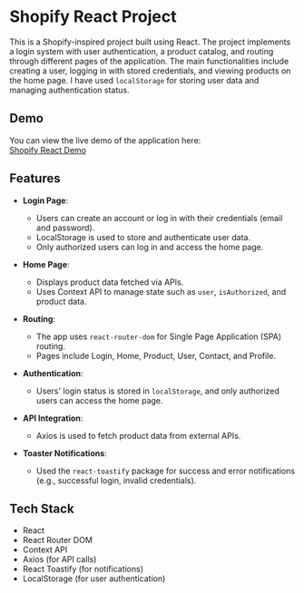 # Shopify React Project

This is a Shopify-inspired project built using React. The project implements a login system with user authentication, a product catalog, and routing through different pages of the application. The main functionalities include creating a user, logging in with stored credentials, and viewing products on the home page. I have used `localStorage` for storing user data and managing authentication status.

## Demo

You can view the live demo of the application here:  
[Shopify React Demo](https://6820d83b576dd631c1636b9f--earnest-zuccutto-4ad3fd.netlify.app/)

## Features

- **Login Page**: 
  - Users can create an account or log in with their credentials (email and password).
  - LocalStorage is used to store and authenticate user data.
  - Only authorized users can log in and access the home page.
  
- **Home Page**:
  - Displays product data fetched via APIs.
  - Uses Context API to manage state such as `user`, `isAuthorized`, and product data.

- **Routing**:
  - The app uses `react-router-dom` for Single Page Application (SPA) routing.
  - Pages include Login, Home, Product, User, Contact, and Profile.

- **Authentication**:
  - Users' login status is stored in `localStorage`, and only authorized users can access the home page.

- **API Integration**:
  - Axios is used to fetch product data from external APIs.

- **Toaster Notifications**:
  - Used the `react-toastify` package for success and error notifications (e.g., successful login, invalid credentials).

## Tech Stack

- React
- React Router DOM
- Context API
- Axios (for API calls)
- React Toastify (for notifications)
- LocalStorage (for user authentication)
